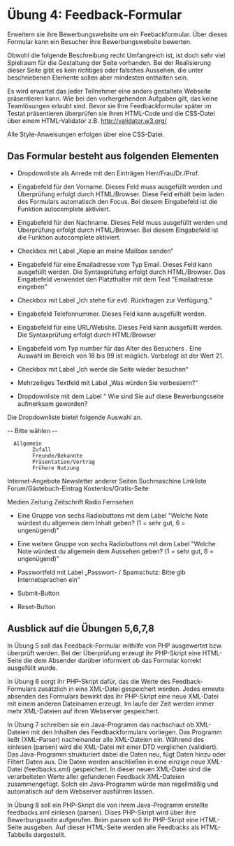 # Übung 4: Feedback-Formular

Erweitern sie ihre Bewerbungswebsite um ein Feebackformular. Über dieses Formular kann ein Besucher ihre Bewerbungswebsite bewerten.

Obwohl die folgende Beschreibung recht Umfangreich ist, ist doch sehr viel Spielraum für die Gestaltung der Seite vorhanden. Bei der Realisierung dieser Seite gibt es kein richtiges oder falsches Aussehen, die unter beschriebenen Elemente sollen aber mindesten enthalten sein. 

Es wird erwartet das jeder Teilnehmer eine anders gestaltete Webseite präsentieren kann. Wie bei den vorhergehenden Aufgaben gilt, das keine Teamlösungen erlaubt sind.  Bevor sie Ihre Feedbackformular später im Testat präsentieren überprüfen sie ihren HTML-Code und die CSS-Datei über einem HTML-Validator z.B. http://validator.w3.org/

Alle Style-Anweisungen erfolgen über eine CSS-Datei.


## Das Formular besteht aus folgenden Elementen

- Dropdownliste als Anrede mit den Einträgen Herr/Frau/Dr./Prof.

- Eingabefeld für den Vorname. Dieses Feld muss ausgefüllt werden und Überprüfung erfolgt durch HTML/Browser. Diese Feld erhält beim laden des Formulars automatisch den Focus. Bei diesem Eingabefeld ist die Funktion autocomplete aktiviert.

- Eingabefeld für den Nachname. Dieses Feld muss ausgefüllt werden und Überprüfung erfolgt durch HTML/Browser. Bei diesem Eingabefeld ist die Funktion autocomplete aktiviert.  

- Checkbox mit Label „Kopie an meine Mailbox senden“ 

- Eingabefeld für eine Emailadresse vom Typ Email. Dieses Feld kann ausgefüllt werden. Die Syntaxprüfung erfolgt durch HTML/Browser. Das Eingabefeld verwendet den Platzthalter mit dem Text "Emailadresse eingeben"  

- Checkbox mit Label „Ich stehe für evtl. Rückfragen zur Verfügung.“ 

- Eingabefeld Telefonnummer. Dieses Feld kann ausgefüllt werden.

- Eingabefeld für eine URL/Website. Dieses Feld kann ausgefüllt werden. Die Syntaxprüfung erfolgt durch HTML/Browser 

- Eingabefeld vom Typ number für das Alter des Besuchers . Eine Auswahl im Bereich von 18 bis 99 ist möglich. Vorbelegt ist der Wert 21. 

- Checkbox mit Label „Ich werde die Seite wieder besuchen“ 

- Mehrzeiliges Textfeld mit Label „Was würden Sie verbessern?“ 

- Dropdownliste mit dem Label " Wie sind Sie auf diese Bewerbungsseite aufmerksam geworden?

Die Dropdownliste bietet folgende Auswahl an.

   -- Bitte wählen --
   
      Allgemein
            Zufall
            Freunde/Bekannte
            Präsentation/Vortrag
            Frühere Nutzung
            
   Internet-Angebote
            Newsletter anderer Seiten
            Suchmaschine
            Linkliste
            Forum/Gästebuch-Eintrag
            Kostenlos/Gratis-Seite
            
   Medien
            Zeitung
            Zeitschrift
            Radio
            Fernsehen 

- Eine Gruppe von sechs Radiobuttons mit dem Label "Welche Note würdest du allgemein dem Inhalt geben? (1 = sehr gut, 6 = ungenügend)"

- Eine weitere Gruppe von sechs Radiobuttons mit dem Label "Welche Note würdest du allgemein dem Aussehen geben?  (1 = sehr gut, 6 = ungenügend)"
    
- Passwortfeld mit Label „Passwort- / Spamschutz: Bitte gib Internetsprachen ein“

- Submit-Button

- Reset-Button


## Ausblick auf die Übungen 5,6,7,8

In Übung 5 soll das Feedback-Formular mithilfe von PHP ausgewertet bzw. überprüft werden. Bei der Überprüfung erzeugt ihr PHP-Skript eine HTML-Seite die dem Absender darüber informiert ob das Formular korrekt ausgefüllt wurde.

In Übung 6 sorgt ihr PHP-Skript dafür, das die Werte des Feedback-Formulars zusätzlich in eine XML-Datei gespeichert werden. Jedes erneute absenden des Formulars bewirkt das ihr PHP-Skript eine neue XML-Datei mit einem anderen Dateinamen erzeugt. Im laufe der Zeit werden immer mehr XML-Dateien auf ihren Webserver gespeichert.

In Übung 7 schreiben sie ein Java-Programm das nachschaut ob XML-Dateien mit den Inhalten des Feedbackformulars vorliegen. Das Programm ließt (XML-Parser) nacheinander alle XML-Dateien ein. Während des einlesen (parsen) wird die XML-Datei mit einer DTD verglichen (validiert). Das Java-Programm strukturiert dabei die Daten neu, fügt Daten hinzu oder Filtert Daten aus. Die Daten werden anschließen in eine einzige neue XML-Datei (feedbacks.xml) gespeichert. In dieser neuen XML-Datei sind die verarbeiteten Werte aller gefundenen Feedback XML-Dateien zusammengefügt. Solch ein Java-Programm würde man regellmäßig und automatisch auf dem Webserver ausführen lassen.

In Übung 8 soll ein PHP-Skript die von ihrem Java-Programm erstellte feedbacks.xml einlesen (parsen). Dises PHP-Skript wird über ihre Bewerbungsseite aufgerufen. Beim parsen soll ihr PHP-Skript  eine HTML-Seite ausgeben. Auf dieser HTML-Seite werden alle Feedbacks als HTML-Tabbelle dargestellt.
